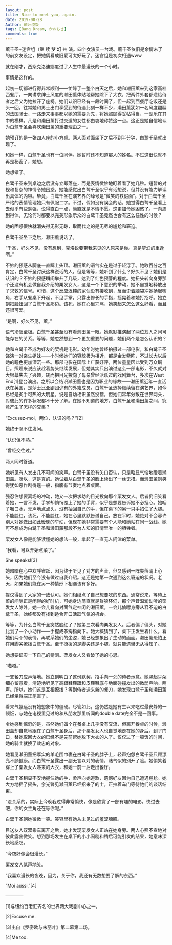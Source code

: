 ```yaml
---
layout: post
title: Nice to meet you, again.
date: 2019-08-28
Author: 茄汁浇饭 
tags: [Bang Dream, かおちさ]
comments: true
---
```


薰千圣+迷宫组（继 续 梦 幻 共 演。四个女演员一台戏。薰千圣依旧是余情未了的前女友设定，把她俩看成旧爱可太好玩了。迷宫组是初次相遇www

就在刚才，西条克洛迪娜度过了人生中最漫长的一个小时。

事情是这样的。

起初一切都进行得非常顺利——忙碌了一整个白天之后，她和濑田薰来到这家高档西餐厅。一向讲求绅士风度的濑田薰体贴地帮她除下了大衣，把两件外套都递给侍者之后又为她拉开了座椅。她们认识已经有一段时间了，但一起到西餐厅吃饭还是头一回。往常她和男士出门享受到的待遇此刻一样不少，濑田薰犹如一名风度翩翩的法国骑士，一路走来事事都以她的需要为先，将她照顾得妥帖得当，一副乐在其中的模样。凡是和濑田薰打过交道的女性都由衷地称赞这一点。这正是她自信地认为白鹭千圣会喜欢濑田薰的重要理由之一。

她预订的是一张四人座的小方桌。两人面对面坐下之后不到半分钟，白鹭千圣就出现了。

和她一样，白鹭千圣也有一位同伴。她暂时还不知道那人的姓名。不过这很快就不再是秘密了，她想。

她想错了。

白鹭千圣来到桌边之后没有立即落座，而是表情微妙地盯着看了她几秒。短暂的对视和复杂的神情令她困惑，她能感觉出白鹭千圣似乎有话想说，但并没有能力解读出具体的内容。毕竟，白鹭千圣在演艺界的绰号是“微笑的铁假面”。对于白鹭千圣严格的表情管理她只有佩服二字。不过，假如没有误会的话，她觉得白鹭千圣看上去似乎有些勉强，说得直白一点，简直就是不情不愿。这更加令她困惑了。一向周到得体，无论何时都要以完美形象示众的白鹭千圣竟然也会有这么任性的时候？

她的困惑很快就消失得无影无踪，取而代之的是无尽的尴尬和窘迫。

白鹭千圣坐下之后，濑田薰说话了。

“千圣，好久不见，没有想到，克洛说要带我来见的人原来是你。真是梦幻的重逢啊。”

不妙的预感从脚底一直蹿上头顶。濑田薰的语气实在是过于轻浮了。她敢百分之百肯定，白鹭千圣讨厌这样说话的人。但是等等，她听到了什么？好久不见？她们是认识的？不妙的预感瞬间攀升了几级，达到了红色预警的程度。她扭头转向身旁那个还没有机会做自我介绍的栗发女人，这是一个下意识的举动，她不自觉地释放出了求救的信号。可惜，这个反应迟钝的家伙没有接收到，反而歪着脑袋冲她扬起嘴角，右手从餐桌下升起，不见手掌，只露出修长的手指，摇晃着和她打招呼。她立刻把脸扭回了白鹭千圣那边。该死，她在心里咒骂，她笑起来怎么这么好看，而且还很可爱。

“是啊，好久不见，薰。”

语气冷淡至极。白鹭千圣甚至没有看濑田薰一眼。她默默推演起了两位友人之间可能存在的关系。等等，她忽然想到一个更加重要的问题，她们两个是怎么认识的？

她和白鹭千圣成为好友的契机是电影。幼年时她曾经拍摄过一部电影，和白鹭千圣饰演一对亲生姐妹——小时候她们的容貌极为相近，都是金发紫眸，不过长大以后她的瞳色更加深沉一些。那部电影在国际上广获好评，两位童星因此受到万众瞩目。照理来说应该趁着势头继续发展，但她其实只出演过这么一部电影，不久就对大银幕失去了兴趣，转而把目光投向了母亲曾经活跃过的戏剧舞台，多次在West End[1]登台演出。之所以会结识濑田薰也是因为职业的缘故——濑田薰近年一直活跃在英国，是莎士比亚剧团少有的外籍成员。白鹭千圣选择继续留在演艺界，如今已经是炙手可热的大明星。说是自幼相识虽然没错，但她们常年分散在世界两头，对彼此的许多状况都不十分了解。在她不知道的地方，白鹭千圣和濑田薰之间，究竟产生了怎样的交集？

“Excusez-moi，两位，认识的吗？”[2]

她终于忍不住发问。

“认识但不熟。”

“曾经交往过。”

两人同时答道。

她听见有人发出几不可闻的笑声。白鹭千圣没有矢口否认，只是略显气恼地瞪着濑田薰。所以，这是真的。她试着从白鹭千圣的脸上读出了一丝无措。而濑田薰则笑得犹如恶作剧得逞一般，指腹有节奏地点着桌面。

强忍住想要离场的冲动，她又一次把求助的目光投向那个栗发女人。后者仍旧笑看着她，一言不发，手掌却悄悄覆上了她的手背，似乎是想要告诉她不必担心。她咽了咽口水，无声地点点头，没有抽回自己的手，但在桌下的另一只手掐住了大腿。不能脸红，该死，不能脸红，她在心里默默告诫自己。放在平时，她绝对不会容许别人对她做出如此暧昧的举动，但现在她非常需要有个人能和她站在同一战线。她可不想成为白鹭千圣和濑田薰那段不为人知的旧情里唯一的牺牲者。

栗发女人像是能够读懂她的想法一般，拿起了一直无人问津的菜单。

“我看，可以开始点菜了。”

She speaks![3]

她暗暗在心中欢呼雀跃，因为终于听见了对方的声音，但又感到一阵失落涌上心头，因为她们至今没有做过自我介绍。这还是她第一次遇到这么窘迫的状况。老天，如果她们能在另一种情形下相遇该有多好。

提议得到了大家的一致认可。她们相继点了自己想要吃的东西。通常说来，等待上菜的间隙正是闲聊的好时机，可她身边简直就是群狼环伺，那个声音温润动听的栗发女人除外，她一会儿看向对面气定神闲的濑田薰，一会儿偷瞟身旁从容不迫的白鹭千圣，始终都没有找到适合开口活跃气氛的机会。

等等，为什么白鹭千圣突然脸红了？她第三次看向栗发女人。后者偏了偏头，对她比划了一个小动作——手握成拳拇指向下。她大概猜到了，桌下正发生着什么。看她们两个的表情，再联系她们的坐姿，她已经想象出了生动的画面。濑田薰恐怕正在用脚尖撩拨白鹭千圣。至于撩拨的是脚尖还是小腿，就只能遗憾无从得知了。

她想要证实一下自己的猜测。栗发女人又看破了她的心思。

“啪嗒。”

一支餐刀应声落地。她立刻明白了这份默契，招手向一旁的侍者示意。她竖起耳朵细心留意着，清楚地听见了高跟鞋鞋跟和皮鞋鞋底与地面碰撞发出的微弱声响。两声。所以，她们这是互相撩拨？等到侍者送来新的餐刀，她发现白鹭千圣和濑田薰已经坐得端正笔直了。

看来气氛远没有她想象中的僵硬。尽管如此，这仍然是她有生以来吃过最安静的一顿饭，与她在电视里见过的和从朋友那里听闻的double date完全不是一回事。

令她感到惊奇的是，虽然她们四个在餐桌上几乎没有交流，但离开餐桌的时候，濑田薰却自觉地跟在了白鹭千圣身后，那个栗发女人也自觉地走在她的身后。到了门口，替她取回大衣的已经不是先前帮她脱下大衣的人了。仅仅过了一顿饭的时间，她的骑士就换了效忠的对象。

她看见濑田薰把厚实的羊毛围巾裹在白鹭千圣的脖子上，轻声抱怨白鹭千圣只顾漂亮不顾健康。而白鹭千圣露出一副无言以对的表情，赌气似的别开了脸。她偷笑着穿上了栗发女人递来的大衣，和她一前一后走出餐厅。

白鹭千圣稍显不安地握住她的手，柔声向她道歉，遗憾好友因为自己遭遇尴尬。她大方地摇了摇头，余光瞥见濑田薰已经招来了的士，正拉着车门等待她们的谈话结束。

“没关系的，实际上今晚我过得非常愉快，像是欣赏了一部有趣的电影。快过去吧，你的女主角还在等你呢。”

白鹭千圣朝她微微一笑。笑容里有她从未见过的羞涩腼腆。

目送友人双双乘车离开之后，她才发现栗发女人正站在她身旁。两人心照不宣地对彼此露出微笑。想到那场发生在桌下的小小闹剧和稍后可能引发的结果，她意味深长地感叹。

“今夜好像会很漫长。”

栗发女人低声地笑。

“我喜欢漫长的夜晚，因为，关于你，我还有无数想要了解的东西。”

“Moi aussi.”[4]

————

[1]与纽约百老汇齐名的世界两大戏剧中心之一。

[2]Excuse me.

[3]出自《罗密欧与朱丽叶》第二幕第二场。

[4]Me too.